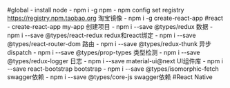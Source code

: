 #global
    - install node
    - npm i -g npm
    - npm config set registry https://registry.npm.taobao.org 淘宝镜像
    - npm i -g create-react-app
#react
    - create-react-app my-app 创建项目
    - npm i --save @types/redux 数据
    - npm i --save @types/react-redux redux和react绑定
    - npm i --save @types/react-router-dom 路由
    - npm i --save @types/redux-thunk 异步dispatch
    - npm i --save @types/prop-types 类型检测
    - npm i --save @types/redux-logger 日志
    - npm i --save material-ui@next UI组件库
    - npm i --save react-bootstrap bootstrap
    - npm i --save @types/isomorphic-fetch swagger依赖
    - npm i --save @types/core-js swagger依赖
#React Native
